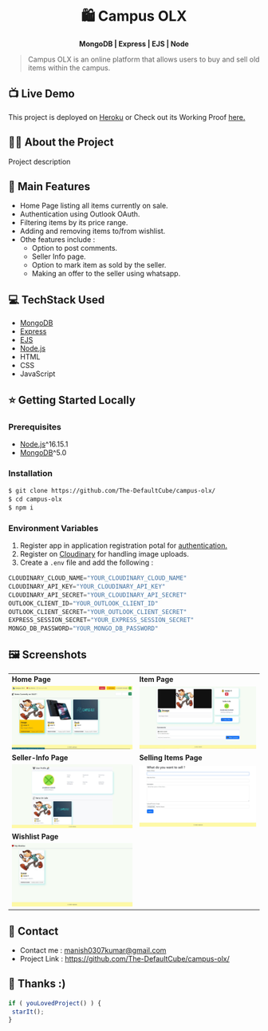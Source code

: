 <h1 align="center">
🛍 Campus OLX
</h1>
<p align="center">
<b>MongoDB | Express | EJS | Node</b>
</p>

> Campus OLX is an online platform that allows users to buy and sell old items within the campus.

## 📺 Live Demo
This project is deployed on [Heroku](https://iitg-campus-olx.herokuapp.com/) or
Check out its Working Proof [here.](https://drive.google.com/file/d/1iIIowl7md2BPDr3LZegH_OXWRtx97-CZ/view?usp=sharing)

## 🕵️‍♀️ About the Project
Project description

## 🧩 Main Features
* Home Page listing all items currently on sale.
* Authentication using Outlook OAuth.
* Filtering items by its price range.
* Adding and removing items to/from wishlist.
* Othe features include :
    * Option to post comments.
    * Seller Info page.
    * Option to mark item as sold by the seller.
    * Making an offer to the seller using whatsapp.

## 💻 TechStack Used
* [MongoDB](https://www.mongodb.com/)
* [Express](https://expressjs.com/)
* [EJS](https://ejs.co/)
* [Node.js](https://nodejs.org/en/)
* HTML
* CSS
* JavaScript

## ⭐ Getting Started Locally

### Prerequisites

- [Node.js](https://nodejs.org/en/download/)^16.15.1
- [MongoDB](https://www.mongodb.com/try/download/community)^5.0

### Installation
 
 ```sh
 $ git clone https://github.com/The-DefaultCube/campus-olx/
 $ cd campus-olx
 $ npm i
 ```
### Environment Variables
1. Register app in application registration potal for [authentication.](https://www.passportjs.org/packages/passport-outlook/) 
2. Register on [Cloudinary](https://cloudinary.com/) for handling image uploads.
3. Create a `.env` file and add the following :
```js
CLOUDINARY_CLOUD_NAME="YOUR_CLOUDINARY_CLOUD_NAME"
CLOUDINARY_API_KEY="YOUR_CLOUDINARY_API_KEY" 
CLOUDINARY_API_SECRET="YOUR_CLOUDINARY_API_SECRET"
OUTLOOK_CLIENT_ID="YOUR_OUTLOOK_CLIENT_ID"
OUTLOOK_CLIENT_SECRET="YOUR_OUTLOOK_CLIENT_SECRET"
EXPRESS_SESSION_SECRET="YOUR_EXPRESS_SESSION_SECRET"
MONGO_DB_PASSWORD="YOUR_MONGO_DB_PASSWORD"
```

## 🖼️ Screenshots
<table>
  <tr>
    <td><b>Home Page</b></td>
    <td><b>Item Page</b></td>
  </tr>
  <tr>
    <td><img src="screenshots/home_page.jpg" ></td>
    <td><img src="screenshots/product_page.jpg" ></td>
  </tr>
  
  <tr>
    <td><b>Seller-Info Page</b></td>
    <td><b>Selling Items Page</b></td>
  </tr>
  <tr>
    <td><img src="screenshots/sellerInfo_page.jpg" ></td>
    <td><img src="screenshots/selling_page.jpg" ></td>
  </tr>
  
  <tr>
    <td><b>Wishlist Page</b></td>
  </tr>
  <tr>
    <td><img src="screenshots/wishlist_page.jpg" ></td>
  </tr>
</table>


## 📩 Contact
- Contact me : manish0307kumar@gmail.com
- Project Link : https://github.com/The-DefaultCube/campus-olx/


## 🙏 Thanks :)
```js
if ( youLovedProject() ) {
 starIt();
}
```
